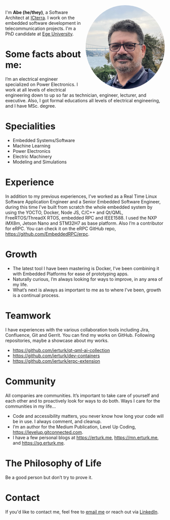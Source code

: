 <img src="docs/images/me.jpeg" alt="A photo of me" class="bordered me-pic" align="right" style="margin-left: 1em; border-radius: 50%" width="250">

I'm **Abe (he/they)**, a Software Architect at [ICterra](https://www.icterra.com/). I work on the embedded software development in telecommunication projects. I'm a PhD candidate at [Ege University](https://ege.edu.tr/eng-0/Homepage.html).

# Some facts about me:

I’m an electrical engineer specialized on Power Electronics. I work at all levels of electrical engineering down to up so far as technician, engineer, lecturer, and executive. Also, I got formal educations all levels of electrical engineering, and I have MSc. degree.

# Specialities
- Embedded Systems/Software
- Machine Learning
- Power Electronics
- Electric Machinery
- Modeling and Simulations

# Experience
In addition to my previous experiences, I’ve worked as a Real Time Linux Software Application Engineer and
a Senior Embedded Software Engineer, during this time I’ve built from scratch the whole embedded system
by using the YOCTO, Docker, Node JS, C/C++ and Qt/QML, FreeRTOS/ThreadX RTOS, embedded RPC
and IEEE1588. I used the NXP iMX8m, Jetson Nano and STM32H7 as base platform. Also I’m a contributor for
eRPC. You can check it on the eRPC GitHub repo, https://github.com/EmbeddedRPC/erpc.

# Growth
- The latest tool I have been mastering is Docker, I’ve been combining it with Embedded Platforms for ease of prototyping apps.
- Naturally curious, I’m always looking for ways to improve, in any area of my life.
- What’s next is always as important to me as to where I’ve been, growth is a continual process.

# Teamwork
I have experiences with the various collaboration tools including Jira, Confluence, Git and Gerrit. You can find my works on GitHub. Following repositories, maybe a showcase about my works.
- https://github.com/ierturk/qt-qml-ai-collection
- https://github.com/ierturk/dev-containers
- https://github.com/ierturk/erpc-extension

# Community
All companies are communities. It’s important to take care of yourself and each other and to proactively look for ways to do both. Ways I care for the communities in my life...
- Code and accessibility matters, you never know how long your code will be in use. I always comment, and cleanup.
- I’m an author for the Medium Publication, Level Up Coding, https://levelup.gitconnected.com.
- I have a few personal blogs at https://erturk.me, https://mn.erturk.me, and https://sg.erturk.me.

# The Philosophy of Life
Be a good person but don’t try to prove it.

# Contact
If you'd like to contact me, feel free to [email me](mailto:me@erturk.me) or reach out via [LinkedIn](https://www.linkedin.com/in/ierturk).

